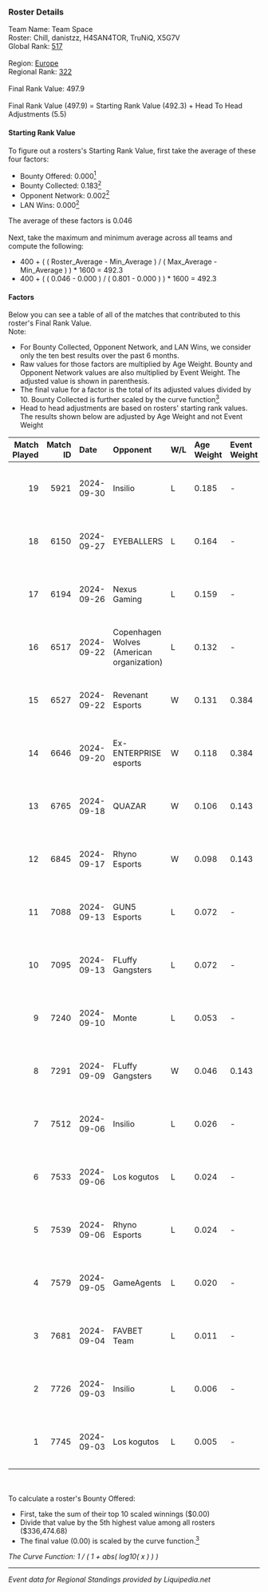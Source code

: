 ### Roster Details<br />
Team Name: Team Space<br />
Roster: Chill, danistzz, H4SAN4TOR, TruNiQ, X5G7V<br />
Global Rank: [517](../standings_global.md)<br />
<br />
Region: [Europe]( ../standings_europe.md)<br />
Regional Rank: [322]( ../standings_europe.md)<br />
<br />
Final Rank Value:  497.9<br />
<br />
Final Rank Value (497.9) = Starting Rank Value (492.3) + Head To Head Adjustments (5.5)<br />

#### Starting Rank Value<br />
To figure out a rosters's Starting Rank Value, first take the average of these four factors:<br />
- Bounty Offered: 0.000[<sup>1</sup>](#table2)
- Bounty Collected: 0.183[<sup>2</sup>](#table1)
- Opponent Network: 0.002[<sup>2</sup>](#table1)
- LAN Wins: 0.000[<sup>2</sup>](#table1)

The average of these factors is 0.046<br />
<br />
Next, take the maximum and minimum average across all teams and compute the following:<br />
- 400 + ( ( Roster_Average - Min_Average ) / ( Max_Average - Min_Average ) ) * 1600 = 492.3
- 400 + ( ( 0.046 - 0.000 ) / ( 0.801 - 0.000 ) ) * 1600 = 492.3


#### Factors<br />
Below you can see a table of all of the matches that contributed to this roster's Final Rank Value.<br />
Note:<br />

- For Bounty Collected, Opponent Network, and LAN Wins, we consider only the ten best results over the past 6 months.
- Raw values for those factors are multiplied by Age Weight. Bounty and Opponent Network values are also multiplied by Event Weight. The adjusted value is shown in parenthesis.
- The final value for a factor is the total of its adjusted values divided by 10. Bounty Collected is further scaled by the curve function[<sup>3</sup>](#curveFunction)
- Head to head adjustments are based on rosters' starting rank values. The results shown below are adjusted by Age Weight and not Event Weight
<span id="table1"></span><br />


| Match Played | Match ID | Date       | Opponent                                  | W/L | Age Weight | Event Weight | Bounty Collected | Opponent Network | LAN Wins  | H2H Adj. | Roster                                    |
| -: | -: | :- | :- | :- | :- | :- | :- | :- | :- | -: | :- |
|           19 |     5921 | 2024-09-30 | Insilio                                   | L   | 0.185      | -            | -                | -                | -         |    -1.40 | Chill, danistzz, H4SAN4TOR, TruNiQ, X5G7V |
|           18 |     6150 | 2024-09-27 | EYEBALLERS                                | L   | 0.164      | -            | -                | -                | -         |    -0.82 | Chill, danistzz, H4SAN4TOR, TruNiQ, X5G7V |
|           17 |     6194 | 2024-09-26 | Nexus Gaming                              | L   | 0.159      | -            | -                | -                | -         |    -0.11 | Chill, danistzz, H4SAN4TOR, TruNiQ, X5G7V |
|           16 |     6517 | 2024-09-22 | Copenhagen Wolves (American organization) | L   | 0.132      | -            | -                | -                | -         |    -1.81 | Chill, danistzz, H4SAN4TOR, TruNiQ, X5G7V |
|           15 |     6527 | 2024-09-22 | Revenant Esports                          | W   | 0.131      | 0.384        | 0.000 (0.000)    | 0.006 (0.000)    | 0 (0.000) |     2.09 | Chill, danistzz, H4SAN4TOR, TruNiQ, X5G7V |
|           14 |     6646 | 2024-09-20 | Ex-ENTERPRISE esports                     | W   | 0.118      | 0.384        | 0.003 (0.000)    | 0.085 (0.004)    | 0 (0.000) |     2.89 | Chill, danistzz, H4SAN4TOR, TruNiQ, X5G7V |
|           13 |     6765 | 2024-09-18 | QUAZAR                                    | W   | 0.106      | 0.143        | 0.005 (0.000)    | 0.257 (0.004)    | 0 (0.000) |     2.57 | Chill, danistzz, H4SAN4TOR, TruNiQ, X5G7V |
|           12 |     6845 | 2024-09-17 | Rhyno Esports                             | W   | 0.098      | 0.143        | 0.002 (0.000)    | 0.084 (0.001)    | 0 (0.000) |     2.27 | Chill, danistzz, H4SAN4TOR, TruNiQ, X5G7V |
|           11 |     7088 | 2024-09-13 | GUN5 Esports                              | L   | 0.072      | -            | -                | -                | -         |    -0.18 | Chill, danistzz, H4SAN4TOR, TruNiQ, X5G7V |
|           10 |     7095 | 2024-09-13 | FLuffy Gangsters                          | L   | 0.072      | -            | -                | -                | -         |    -0.35 | danistzz, fozil, H4SAN4TOR, TruNiQ, X5G7V |
|            9 |     7240 | 2024-09-10 | Monte                                     | L   | 0.053      | -            | -                | -                | -         |    -0.14 | danistzz, fozil, H4SAN4TOR, TruNiQ, X5G7V |
|            8 |     7291 | 2024-09-09 | FLuffy Gangsters                          | W   | 0.046      | 0.143        | 0.014 (0.000)    | 0.925 (0.006)    | 0 (0.000) |     1.23 | danistzz, fozil, H4SAN4TOR, TruNiQ, X5G7V |
|            7 |     7512 | 2024-09-06 | Insilio                                   | L   | 0.026      | -            | -                | -                | -         |    -0.20 | danistzz, fozil, H4SAN4TOR, TruNiQ, X5G7V |
|            6 |     7533 | 2024-09-06 | Los kogutos                               | L   | 0.024      | -            | -                | -                | -         |    -0.04 | Chill, danistzz, H4SAN4TOR, TruNiQ, X5G7V |
|            5 |     7539 | 2024-09-06 | Rhyno Esports                             | L   | 0.024      | -            | -                | -                | -         |    -0.20 | danistzz, fozil, H4SAN4TOR, TruNiQ, X5G7V |
|            4 |     7579 | 2024-09-05 | GameAgents                                | L   | 0.020      | -            | -                | -                | -         |    -0.16 | danistzz, fozil, H4SAN4TOR, TruNiQ, X5G7V |
|            3 |     7681 | 2024-09-04 | FAVBET Team                               | L   | 0.011      | -            | -                | -                | -         |    -0.04 | danistzz, fozil, H4SAN4TOR, TruNiQ, X5G7V |
|            2 |     7726 | 2024-09-03 | Insilio                                   | L   | 0.006      | -            | -                | -                | -         |    -0.05 | danistzz, fozil, H4SAN4TOR, TruNiQ, X5G7V |
|            1 |     7745 | 2024-09-03 | Los kogutos                               | L   | 0.005      | -            | -                | -                | -         |    -0.01 | danistzz, fozil, H4SAN4TOR, TruNiQ, X5G7V |

<br />
<span id="table2"></span><br />
To calculate a roster's Bounty Offered:<br />

- First, take the sum of their top 10 scaled winnings ($0.00)
- Divide that value by the 5th highest value among all rosters ($336,474.68)
- The final value (0.00) is scaled by the curve function.[<sup>3</sup>](#curveFunction)

<span id="curveFunction"></span>_The Curve Function: 1 / ( 1 + abs( log10( x ) ) )_<br />

---
_Event data for Regional Standings provided by Liquipedia.net_<br />
